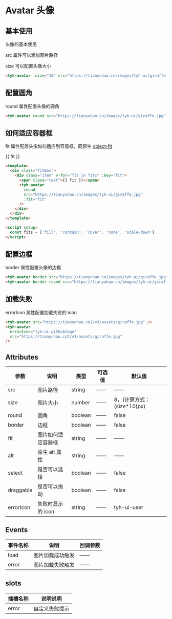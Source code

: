 # Avatar 头像

## 基本使用

头像的基本使用

src 属性可以添加图片路径

size 可以配置头像大小

<tyh-avatar :size="10" src="https://tianyuhao.cn/images/tyh-ui/giraffe.jpg"/>

```html
<tyh-avatar :size="10" src="https://tianyuhao.cn/images/tyh-ui/giraffe.jpg" />
```

## 配置圆角

round 属性配置头像的圆角

<tyh-avatar round src="https://tianyuhao.cn/images/tyh-ui/giraffe.jpg" />

```html
<tyh-avatar round src="https://tianyuhao.cn/images/tyh-ui/giraffe.jpg" />
```

## 如何适应容器框

fit 属性配置头像如何适应到容器框，同原生 [object-fit](https://developer.mozilla.org/en-US/docs/Web/CSS/object-fit)

<div class="fitBox">
  <div class="item" v-for="fit in fits" :key="fit">
    <span class="text">{{ fit }}</span>
    <tyh-avatar
      round
      src="https://tianyuhao.cn/images/tyh-ui/giraffe.jpg"
      :fit="fit"
    />
  </div>
</div>

```html
<template>
  <div class="fitBox">
    <div class="item" v-for="fit in fits" :key="fit">
      <span class="text">{{ fit }}</span>
      <tyh-avatar
        round
        src="https://tianyuhao.cn/images/tyh-ui/giraffe.jpg"
        :fit="fit"
      />
    </div>
  </div>
</template>

<script setup>
  const fits = ['fill', 'contain', 'cover', 'none', 'scale-down']
</script>
```

## 配置边框

border 属性配置头像的边框

<tyh-avatar border src="https://tianyuhao.cn/images/tyh-ui/giraffe.jpg" />
<tyh-avatar border round  src="https://tianyuhao.cn/images/tyh-ui/giraffe.jpg"/>

```html
<tyh-avatar border src="https://tianyuhao.cn/images/tyh-ui/giraffe.jpg" />
<tyh-avatar border round src="https://tianyuhao.cn/images/tyh-ui/giraffe.jpg" />
```

## 加载失败

errorIcon 属性配置加载失败的 icon

<tyh-avatar src="https://tianyuhao.cn2/v3/assets/giraffe.jpg" />
<tyh-avatar errorIcon="tyh-ui-githublogo" src="https://tianyuhao.cn2/v3/assets/giraffe.jpg"/>

```html
<tyh-avatar src="https://tianyuhao.cn2/v3/assets/giraffe.jpg" />
<tyh-avatar
  errorIcon="tyh-ui-githublogo"
  src="https://tianyuhao.cn2/v3/assets/giraffe.jpg"
/>
```

## Attributes

| 参数      | 说明               | 类型    | 可选值 | 默认值                      |
| --------- | ------------------ | ------- | ------ | --------------------------- |
| src       | 图片路径           | string  | ——     | ——                          |
| size      | 图片大小           | number  | ——     | 8，(计算方式：(size\*10)px) |
| round     | 圆角               | boolean | ——     | false                       |
| border    | 边框               | boolean | ——     | false                       |
| fit       | 图片如何适应容器框 | string  | ——     | ——                          |
| alt       | 原生 alt 属性      | string  | ——     | ——                          |
| select    | 是否可以选择       | boolean | ——     | false                       |
| draggable | 是否可以拖动       | boolean | ——     | false                       |
| errorIcon | 失败时显示的 icon  | string  | ——     | tyh-ui-user                 |

## Events

| 事件名称 | 说明             | 回调参数 |
| -------- | ---------------- | -------- |
| load     | 图片加载成功触发 | ——       |
| error    | 图片加载失败触发 | ——       |

## slots

| 插槽名称 | 说明说明       |
| -------- | -------------- |
| error    | 自定义失败提示 |

<script setup>
  const fits = ['fill', 'contain', 'cover', 'none', 'scale-down']
</script>
